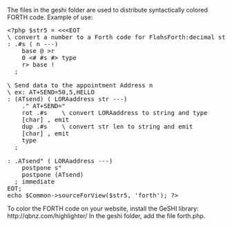<p>The files in the geshi folder are used to distribute syntactically colored FORTH code. Example of use:</p>

<pre>
&lt;?php $str5 = &lt;&lt;&lt;EOT
\ convert a number to a Forth code for FlahsForth:decimal string
: .#s ( n ---)
    base @ >r
    0 &lt;# #s #> type
    r> base !
  ;

\ Send data to the appointment Address n
\ ex: AT+SEND=50,5,HELLO
: (ATsend) ( LORAaddress str ---)
    ." AT+SEND="
    rot .#s    \ convert LORAaddress to string and type
    [char] , emit
    dup .#s    \ convert str len to string and emit
    [char] , emit
    type
  ;

: .ATsend" ( LORAaddress ---)
    postpone s"
    postpone (ATsend)
  ; immediate
EOT;
echo $Common->sourceForView($str5, 'forth'); ?>
</pre>

<p>To color the FORTH code on your website, install the GeSHI library:
http://qbnz.com/highlighter/
In the geshi folder, add the file forth.php.</p>

<img scr="images/forthHighlight.png"/>
